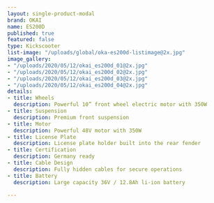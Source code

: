 ```yaml
---
layout: single-product-modal
brand: OKAI
name: ES200D
published: true
featured: false
type: Kickscooter
list-image: "/uploads/global/oka-es200d-listimage@2x.jpg"
image_gallery:
- "/uploads/2020/05/12/okai_es200d_01@2x.jpg"
- "/uploads/2020/05/12/okai_es200d_02@2x.jpg"
- "/uploads/2020/05/12/okai_es200d_03@2x.jpg"
- "/uploads/2020/05/12/okai_es200d_04@2x.jpg"
details:
- title: Wheels
  description: Powerful 10” front wheel electric motor with 350W
- title: Suspension
  description: Premium front suspension
- title: Motor
  description: Powerful 48V motor with 350W
- title: License Plate
  description: License plate holder built into the rear fender
- title: Certification
  description: Germany ready
- title: Cable Design
  description: Fully hidden cables for secure operations
- title: Battery
  description: Large capacity 36V / 12.8Ah li-ion battery

---
```

